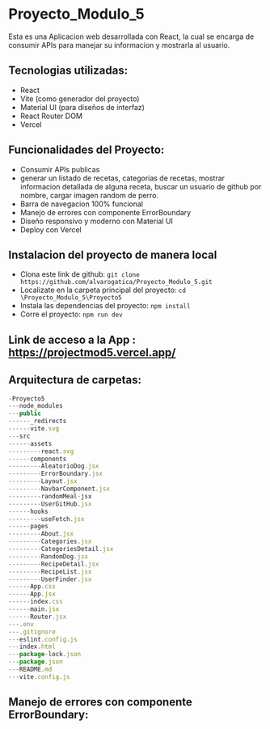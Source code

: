 # Proyecto_Modulo_5

Esta es una Aplicacion web desarrollada con React, la cual se encarga de consumir APIs para manejar su informacion y mostrarla al usuario.

## Tecnologias utilizadas: 

* React
* Vite (como generador del proyecto)
* Material UI (para diseños de interfaz)
* React Router DOM
* Vercel

## Funcionalidades del Proyecto:

* Consumir APIs publicas
* generar un listado de recetas, categorias de recetas, mostrar informacion detallada de alguna receta, buscar un usuario de github por nombre, cargar imagen random de perro.
* Barra de navegacion 100% funcional
* Manejo de errores con componente ErrorBoundary
* Diseño responsivo y moderno con Material UI
* Deploy con Vercel

## Instalacion del proyecto de manera local
* Clona este link de github: ``git clone https://github.com/alvarogatica/Proyecto_Modulo_5.git``
* Localizate en la carpeta principal del proyecto: ``cd \Proyecto_Modulo_5\Proyecto5``
* Instala las dependencias del proyecto: ``npm install``
* Corre el proyecto: ``npm run dev``

## Link de acceso a la App : https://projectmod5.vercel.app/

## Arquitectura de carpetas: 

````js
-Proyecto5
---node_modules
---public
------_redirects
------vite.svg
---src
------assets
---------react.svg
------components
---------AleatorioDog.jsx
---------ErrorBoundary.jsx
---------Layout.jsx
---------NavbarComponent.jsx
---------randomMeal-jsx
---------UserGitHub.jsx
------hooks
---------useFetch.jsx
------pages
---------About.jsx
---------Categories.jsx
---------CategoriesDetail.jsx
---------RandomDog.jsx
---------RecipeDetail.jsx
---------RecipeList.jsx
---------UserFinder.jsx
------App.css
------App.jsx
------index.css
------main.jsx
------Router.jsx
---.env
---.gitignore
---eslint.config.js
---index.html
---package-lock.json
---package.json
---README.md
---vite.config.js
````

## Manejo de errores con componente ErrorBoundary: 
